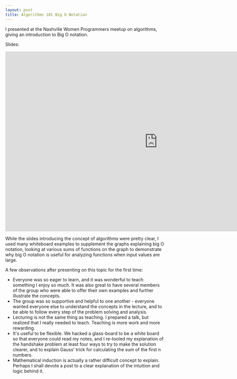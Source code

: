 ```yaml
---
layout: post
title: Algorithms 101 Big O Notation
---
```

I presented at the Nashville Women Programmers meetup on algorithms, giving an introduction to Big O notation.

Slides:

<iframe src="https://docs.google.com/presentation/d/1z45j6-zuiF4Iy67n23t_FqDqXICoccsZhNPoNY7nJTQ/embed?start=false&loop=false&delayms=3000" frameborder="0" width="960" height="569" allowfullscreen="true" mozallowfullscreen="true" webkitallowfullscreen="true"></iframe>


While the slides introducing the concept of algorithms were pretty clear, I used many whiteboard examples to supplement the graphs explaining big O notation, looking at various sums of functions on the graph to demonstrate why big O notation is useful for analyzing functions when input values are large.

A few observations after presenting on this topic for the first time:

+ Everyone was so eager to learn, and it was wonderful to teach something I enjoy so much. It was also great to have several members of the group who were able to offer their own examples and further illustrate the concepts.
+ The group was so supportive and helpful to one another - everyone wanted everyone else to understand the concepts in the lecture, and to be able to follow every step of the problem solving and analysis.
+ Lecturing is not the same thing as teaching. I prepared a talk, but realized that I really needed to teach. Teaching is more work and more rewarding.
+ It's useful to be flexible. We hacked a glass-board to be a white board so that everyone could read my notes, and I re-tooled my explanation of the handshake problem at least four ways to try to make the solution clearer, and to explain Gauss' trick for calculating the sum of the first n numbers.
+ Mathematical induction is actually a rather difficult concept to explain. Perhaps I shall devote a post to a clear explanation of the intuition and logic behind it.




